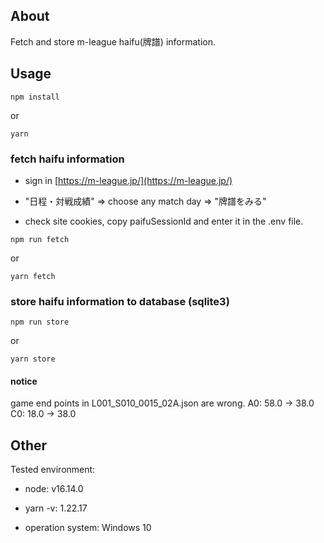 ## About

Fetch and store m-league haifu(牌譜) information.

## Usage

```shell
npm install
```

or

```shell
yarn
```

### fetch haifu information

- sign in [https://m-league.jp/](https://m-league.jp/)

- "日程・対戦成績" => choose any match day => "牌譜をみる"

- check site cookies, copy paifuSessionId and enter it in the .env file.

```shell
npm run fetch
```

or

```shell
yarn fetch
```

### store haifu information to database (sqlite3)

```shell
npm run store
```

or

```shell
yarn store
```

#### notice

game end points in L001_S010_0015_02A.json are wrong.
A0: 58.0 -> 38.0
C0: 18.0 -> 38.0

## Other

Tested environment:

- node: v16.14.0

- yarn -v: 1.22.17

- operation system: Windows 10

